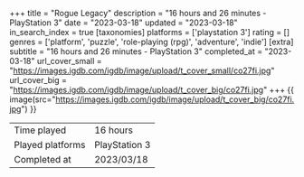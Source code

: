 +++
title = "Rogue Legacy"
description = "16 hours and 26 minutes - PlayStation 3"
date = "2023-03-18"
updated = "2023-03-18"
in_search_index = true
[taxonomies]
platforms = ['playstation 3']
rating = []
genres = ['platform', 'puzzle', 'role-playing (rpg)', 'adventure', 'indie']
[extra]
subtitle = "16 hours and 26 minutes - PlayStation 3"
completed_at = "2023-03-18"
url_cover_small = "https://images.igdb.com/igdb/image/upload/t_cover_small/co27fi.jpg"
url_cover_big = "https://images.igdb.com/igdb/image/upload/t_cover_big/co27fi.jpg"
+++
{{ image(src="https://images.igdb.com/igdb/image/upload/t_cover_big/co27fi.jpg") }}

|              |            |
| ------------ | ---------- |
| Time played  | 16 hours |
| Played platforms    | PlayStation 3 |
| Completed at | 2023/03/18 |


